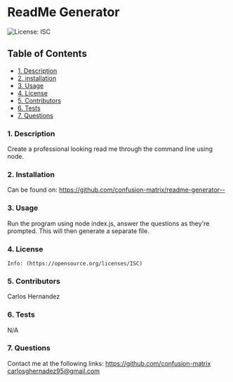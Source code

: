 # ReadMe Generator
  ![License: ISC](https://img.shields.io/badge/License-ISC-blue.svg)
  ## Table of Contents
  * [1. Description](#-1-description)
  * [2. installation](#-2-installation)
  * [3. Usage](#-3-usage)
  * [4. License](#-4-license)
  * [5. Contributors](#-5-contributors)
  * [6. Tests](#-6-tests)
  * [7. Questions](#-7-questions)
  ### 1. Description 
  Create a professional looking read me through the command line using node.
  ### 2. Installation
  Can be found on: https://github.com/confusion-matrix/readme-generator--
  ### 3. Usage 
  Run the program using node index.js, answer the questions as they're prompted. This will then generate a separate file.
  ### 4. License
    Info: (https://opensource.org/licenses/ISC)
  ### 5. Contributors 
  Carlos Hernandez
  ### 6. Tests
  N/A
  ### 7. Questions
  Contact me at the following links:
  https://github.com/confusion-matrix
  carlosghernadez95@gmail.com
